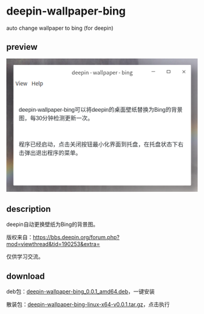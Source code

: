 # deepin-wallpaper-bing

auto change wallpaper to bing (for deepin)

## preview

![preview](docs/preview_v0.0.1.png)

## description

deepin自动更换壁纸为Bing的背景图。

版权来自：https://bbs.deepin.org/forum.php?mod=viewthread&tid=190253&extra= 

仅供学习交流。

## download

deb包：[deepin-wallpaper-bing_0.0.1_amd64.deb](https://github.com/smallyunet/deepin-wallpaper-bing/releases/download/v0.0.1/deepin-wallpaper-bing_0.0.1_amd64.deb)，一键安装

散装包：[deepin-wallpaper-bing-linux-x64-v0.0.1.tar.gz](https://github.com/smallyunet/deepin-wallpaper-bing/releases/download/v0.0.1/deepin-wallpaper-bing-linux-x64-v0.0.1.tar.gz)，点击执行


